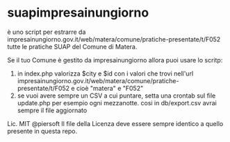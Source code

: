 # suapimpresainungiorno

è uno script per estrarre da impresainungiorno.gov.it/web/matera/comune/pratiche-presentate/t/F052 tutte le pratiche SUAP del Comune di Matera.

Se il tuo Comune è gestito da impresainungiorno allora puoi usare lo scritp:

1) in index.php valorizza $city e $id con i valori che trovi nell'url impresainungiorno.gov.it/web/matera/comune/pratiche-presentate/t/F052 e cioè "matera" e "F052"
2) se vuoi avere sempre un CSV a cui puntare, setta una crontab sul file update.php per esempio ogni mezzanotte. cosi in db/export.csv avrai sempre il file aggiornato

Lic. MIT @piersoft
Il file della Licenza deve essere sempre identico a quello presente in questa repo.
